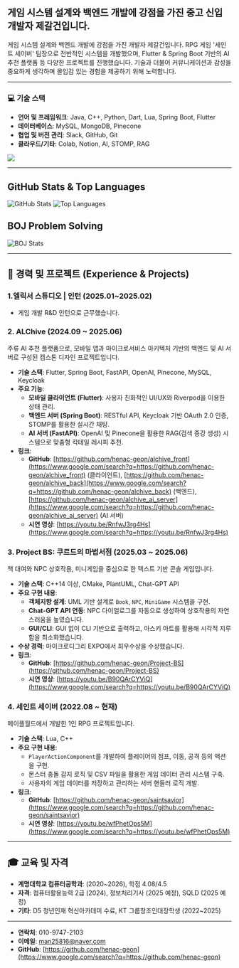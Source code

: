 ## 게임 시스템 설계와 백엔드 개발에 강점을 가진 중고 신입 개발자 제갈건입니다.

게임 시스템 설계와 백엔드 개발에 강점을 가진 개발자 제갈건입니다. RPG 게임 '세인트 세이버' 팀장으로 전반적인 시스템을 개발했으며, Flutter & Spring Boot 기반의 AI 추천 플랫폼 등 다양한 프로젝트를 진행했습니다. 기술과 더불어 커뮤니케이션과 감성을 중요하게 생각하며 몰입감 있는 경험을 제공하기 위해 노력합니다.

-----

### 💻 기술 스택

  * **언어 및 프레임워크**: Java, C++, Python, Dart, Lua, Spring Boot, Flutter
  * **데이터베이스**: MySQL, MongoDB, Pinecone
  * **협업 및 버전 관리**: Slack, GitHub, Git
  * **클라우드/기타**: Colab, Notion, AI, STOMP, RAG

<p align="left">
<a href="https://skillicons.dev">
<img src="https://skillicons.dev/icons?i=java,cpp,python,dart,lua,spring,flutter,mysql,mongodb,slack,github,git,notion" />
</a>
</p>

-----

## GitHub Stats & Top Languages

<p align="left">
  <img src="https://github-readme-stats.vercel.app/api?username=henac-geon&show_icons=true&theme=default" alt="GitHub Stats" />
  <img src="https://github-readme-stats.vercel.app/api/top-langs/?username=henac-geon&layout=compact&theme=default" alt="Top Languages" />
</p>

## BOJ Problem Solving

![BOJ Stats](https://solved.ac/profile/jegal_geon.svg)

-----

## 📁 경력 및 프로젝트 (Experience & Projects)

### 1\.엘릭서 스튜디오 | 인턴 (2025.01~2025.02)

  * 게임 개발 R&D 인턴으로 근무했습니다.

### 2\. ALChive (2024.09 ~ 2025.06)

주류 AI 추천 플랫폼으로, 모바일 앱과 마이크로서비스 아키텍처 기반의 백엔드 및 AI 서버로 구성된 캡스톤 디자인 프로젝트입니다.

  * **기술 스택**: Flutter, Spring Boot, FastAPI, OpenAI, Pinecone, MySQL, Keycloak
  * **주요 기능**:
      * **모바일 클라이언트 (Flutter)**: 사용자 친화적인 UI/UX와 Riverpod을 이용한 상태 관리.
      * **백엔드 서버 (Spring Boot)**: RESTful API, Keycloak 기반 OAuth 2.0 인증, STOMP를 활용한 실시간 채팅.
      * **AI 서버 (FastAPI)**: OpenAI 및 Pinecone을 활용한 RAG(검색 증강 생성) 시스템으로 맞춤형 칵테일 레시피 추천.
  * **링크**:
      * **GitHub**: [https://github.com/henac-geon/alchive_front](https://www.google.com/search?q=https://github.com/henac-geon/alchive_front) (클라이언트), [https://github.com/henac-geon/alchive_back](https://www.google.com/search?q=https://github.com/henac-geon/alchive_back) (백엔드), [https://github.com/henac-geon/alchive_ai_server](https://www.google.com/search?q=https://github.com/henac-geon/alchive_ai_server) (AI 서버)
      * **시연 영상**: [https://youtu.be/RnfwJ3rg4Hs](https://www.google.com/search?q=https://youtu.be/RnfwJ3rg4Hs)

### 3\. Project BS: 쿠르드의 마법서점 (2025.03 ~ 2025.06)

책 대여와 NPC 상호작용, 미니게임을 중심으로 한 텍스트 기반 콘솔 게임입니다.

  * **기술 스택**: C++14 이상, CMake, PlantUML, Chat-GPT API
  * **주요 구현 내용**:
      * **객체지향 설계**: UML 기반 설계로 `Book`, `NPC`, `MiniGame` 시스템을 구현.
      * **Chat-GPT API 연동**: NPC 다이얼로그를 자동으로 생성하여 상호작용의 자연스러움을 높였습니다.
      * **GUI/CLI**: GUI 없이 CLI 기반으로 출력하고, 아스키 아트를 활용해 시각적 지루함을 최소화했습니다.
  * **수상 경력**: 마이크로디그리 EXPO에서 최우수상을 수상했습니다.
  * **링크**:
      * **GitHub**: [https://github.com/henac-geon/Project-BS](https://github.com/henac-geon/Project-BS)
      * **시연 영상**: [https://youtu.be/B90QArCYViQ](https://www.google.com/search?q=https://youtu.be/B90QArCYViQ)

### 4\. 세인트 세이버 (2022.08 ~ 현재)

메이플월드에서 개발한 1인 RPG 프로젝트입니다.

  * **기술 스택**: Lua, C++
  * **주요 구현 내용**:
      * `PlayerActionComponent`를 개발하여 플레이어의 점프, 이동, 공격 등의 액션을 구현.
      * 몬스터 충돌 감지 로직 및 CSV 파일을 활용한 게임 데이터 관리 시스템 구축.
      * 사용자의 게임 데이터를 저장하고 관리하는 서버 핸들러 로직 개발.
  * **링크**:
      * **GitHub**: [https://github.com/henac-geon/saintsavior](https://www.google.com/search?q=https://github.com/henac-geon/saintsavior)
      * **시연 영상**: [https://youtu.be/wfPhetOps5M](https://www.google.com/search?q=https://youtu.be/wfPhetOps5M)

-----

## 🎓 교육 및 자격

  * **계명대학교 컴퓨터공학과**: (2020~2026), 학점 4.08/4.5
  * **자격**: 컴퓨터활용능력 2급 (2024), 정보처리기사 (2025 예정), SQLD (2025 예정)
  * **기타**: D5 청년인재 혁신아카데미 수료, KT 그룹창조인대장학생 (2022~2025)

-----

  * **연락처**: 010-9747-2103
  * **이메일**: man25816@naver.com
  * **GitHub**: [https://github.com/henac-geon](https://www.google.com/search?q=https://github.com/henac-geon)
